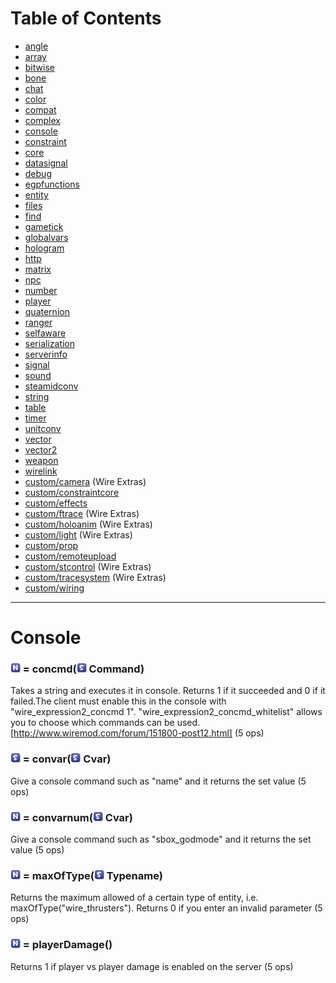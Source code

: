 # Table of Contents

* [angle](e2-docs-angle)
* [array](e2-docs-array)
* [bitwise](e2-docs-bitwise)
* [bone](e2-docs-bone)
* [chat](e2-docs-chat)
* [color](e2-docs-color)
* [compat](e2-docs-compat)
* [complex](e2-docs-complex)
* [console](e2-docs-console)
* [constraint](e2-docs-constraint)
* [core](e2-docs-core)
* [datasignal](e2-docs-datasignal)
* [debug](e2-docs-debug)
* [egpfunctions](e2-docs-egpfunctions)
* [entity](e2-docs-entity)
* [files](e2-docs-files)
* [find](e2-docs-find)
* [gametick](e2-docs-gametick)
* [globalvars](e2-docs-globalvars)
* [hologram](e2-docs-hologram)
* [http](e2-docs-http)
* [matrix](e2-docs-matrix)
* [npc](e2-docs-npc)
* [number](e2-docs-number)
* [player](e2-docs-player)
* [quaternion](e2-docs-quaternion)
* [ranger](e2-docs-ranger)
* [selfaware](e2-docs-selfaware)
* [serialization](e2-docs-serialization)
* [serverinfo](e2-docs-serverinfo)
* [signal](e2-docs-signal)
* [sound](e2-docs-sound)
* [steamidconv](e2-docs-steamidconv)
* [string](e2-docs-string)
* [table](e2-docs-table)
* [timer](e2-docs-timer)
* [unitconv](e2-docs-unitconv)
* [vector](e2-docs-vector)
* [vector2](e2-docs-vector2)
* [weapon](e2-docs-weapon)
* [wirelink](e2-docs-wirelink)
* [custom/camera](e2-docs-custom-camera) (Wire Extras)
* [custom/constraintcore](e2-docs-custom-constraintcore)
* [custom/effects](e2-docs-custom-effects)
* [custom/ftrace](e2-docs-custom-ftrace) (Wire Extras)
* [custom/holoanim](e2-docs-custom-holoanim) (Wire Extras)
* [custom/light](e2-docs-custom-light) (Wire Extras)
* [custom/prop](e2-docs-custom-prop)
* [custom/remoteupload](e2-docs-custom-remoteupload)
* [custom/stcontrol](e2-docs-custom-stcontrol) (Wire Extras)
* [custom/tracesystem](e2-docs-custom-tracesystem) (Wire Extras)
* [custom/wiring](e2-docs-custom-wiring)
***

# Console

### ![Number](Type-Number.png "Number") = concmd(![String](Type-String.png "String") Command)

Takes a string and executes it in console. Returns 1 if it succeeded and 0 if it failed.The client must enable this in the console with "wire_expression2_concmd 1". "wire_expression2_concmd_whitelist" allows you to choose which commands can be used.[http://www.wiremod.com/forum/151800-post12.html] (5 ops)

### ![String](Type-String.png "String") = convar(![String](Type-String.png "String") Cvar)

Give a console command such as "name" and it returns the set value (5 ops)

### ![Number](Type-Number.png "Number") = convarnum(![String](Type-String.png "String") Cvar)

Give a console command such as "sbox_godmode" and it returns the set value (5 ops)

### ![Number](Type-Number.png "Number") = maxOfType(![String](Type-String.png "String") Typename)

Returns the maximum allowed of a certain type of entity, i.e. maxOfType("wire_thrusters"). Returns 0 if you enter an invalid parameter (5 ops)

### ![Number](Type-Number.png "Number") = playerDamage()

Returns 1 if player vs player damage is enabled on the server (5 ops)